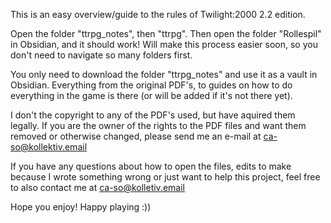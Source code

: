 This is an easy overview/guide to the rules of Twilight:2000 2.2 edition.

Open the folder "ttrpg_notes", then "ttrpg". Then open the folder "Rollespil" in Obsidian, and it should work! Will make this process easier soon, so you don't need to navigate so many folders first.

You only need to download the folder "ttrpg_notes" and use it as a vault in Obsidian. 
Everything from the original PDF's, to guides on how to do everything in the game is there (or will be added if it's not there yet).

I don't the copyright to any of the PDF's used, but have aquired them legally.
If you are the owner of the rights to the PDF files and want them removed or otherwise changed, please send me an e-mail at ca-so@kollektiv.email

If you have any questions about how to open the files, edits to make because I wrote something wrong or just want to help this project, feel free to also contact me at ca-so@kolletiv.email

Hope you enjoy! 
Happy playing :))
